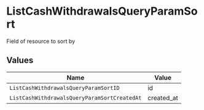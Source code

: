 # ListCashWithdrawalsQueryParamSort

Field of resource to sort by


## Values

| Name                                         | Value                                        |
| -------------------------------------------- | -------------------------------------------- |
| `ListCashWithdrawalsQueryParamSortID`        | id                                           |
| `ListCashWithdrawalsQueryParamSortCreatedAt` | created_at                                   |